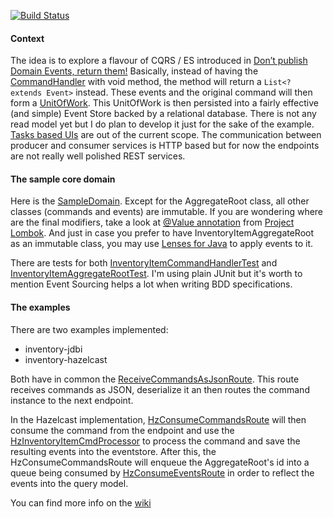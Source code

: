 [![Build Status](https://travis-ci.org/rodolfodpk/myeslib.svg?branch=master)](https://travis-ci.org/rodolfodpk/myeslib)

#### Context
The idea is to explore a flavour of CQRS / ES introduced in [Don’t publish Domain Events, return them!](http://www.jayway.com/2013/06/20/dont-publish-domain-events-return-them/) Basically, instead of having the  [CommandHandler](https://github.com/gregoryyoung/m-r/blob/master/SimpleCQRS/CommandHandlers.cs) with void method, the method will return a ```List<? extends Event>``` instead. These events and the original command will then form a <a href="myeslib-core/src/main/java/org/myeslib/core/data/UnitOfWork.java">UnitOfWork</a>. This UnitOfWork is then persisted into a fairly effective (and simple) Event Store backed by a relational database. There is not any read model yet but I do plan to develop it just for the sake of the example. [Tasks based UIs](http://cqrs.wordpress.com/documents/task-based-ui) are out of the current scope. The communication between producer and consumer services is HTTP based but for now the endpoints are not really well polished REST services.

#### The sample core domain
Here is the <a href="inventory-aggregate-root/src/main/java/org/myeslib/example/SampleDomain.java">SampleDomain</a>. Except for the AggregateRoot class, all other classes (commands and events) are immutable. If you are wondering where are the final modifiers, take a look at [@Value annotation](http://projectlombok.org/features/Value.html) from  [Project Lombok](http://projectlombok.org/). And just in case you prefer to have InventoryItemAggregateRoot as an immutable class, you may use [Lenses for Java](https://github.com/remeniuk/java-lenses/blob/master/examples/src/main/java/PersonZipCodeExample.java) to apply events to it.

There are tests for both <a href="inventory-aggregate-root/src/test/java/org/myeslib/example/InventoryItemCommandHandlerTest.java">InventoryItemCommandHandlerTest</a> and <a href="inventory-aggregate-root/src/test/java/org/myeslib/example/InventoryItemAggregateRootTest.java">InventoryItemAggregateRootTest</a>. I'm using plain JUnit but it's worth to mention Event Sourcing helps a lot when writing BDD specifications.

#### The examples

There are two examples implemented:

* inventory-jdbi
* inventory-hazelcast

Both have in common the <a href="inventory-hazelcast/src/main/java/org/myeslib/example/hazelcast/routes/ReceiveCommandsAsJsonRoute.java">ReceiveCommandsAsJsonRoute</a>. This route receives commands as JSON, deserialize it an then routes the command instance to the next endpoint. 

In the Hazelcast implementation, <a href="inventory-hazelcast/src/main/java/org/myeslib/example/hazelcast/routes/HzConsumeCommandsRoute.java">HzConsumeCommandsRoute</a> will then consume the command from the endpoint and use the <a href="inventory-hazelcast/src/main/java/org/myeslib/example/hazelcast/routes/HzInventoryItemCmdProcessor.java">HzInventoryItemCmdProcessor</a> to process the command and save the resulting events into the eventstore. After this, the HzConsumeCommandsRoute will enqueue the AggregateRoot's id into a queue being consumed by <a href="inventory-hazelcast/src/main/java/org/myeslib/example/hazelcast/routes/HzConsumeEventsRoute.java">HzConsumeEventsRoute</a> in order to reflect the events into the query model.

You can find more info on the <a href="https://github.com/rodolfodpk/myeslib/wiki/Home">wiki</a>
